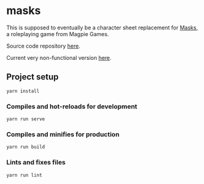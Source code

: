 # masks

This is supposed to eventually be a character sheet replacement for [Masks](http://www.magpiegames.com/masks/), a roleplaying game from Magpie Games.

Source code repository [here](https://github.com/dotandimet/masks/).

Current very non-functional version [here](https://dotandimet.github.io/masks/).

## Project setup
```
yarn install
```

### Compiles and hot-reloads for development
```
yarn run serve
```

### Compiles and minifies for production
```
yarn run build
```

### Lints and fixes files
```
yarn run lint
```

